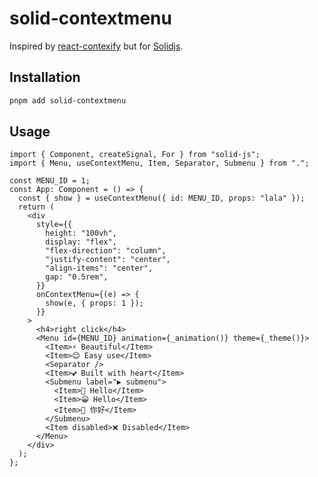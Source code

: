 # solid-contextmenu

Inspired by [react-contexify](https://github.com/fkhadra/react-contexify) but for [Solidjs](https://solidjs.com).

## Installation

```bash
pnpm add solid-contextmenu
```

## Usage

```tsx
import { Component, createSignal, For } from "solid-js";
import { Menu, useContextMenu, Item, Separator, Submenu } from ".";

const MENU_ID = 1;
const App: Component = () => {
  const { show } = useContextMenu({ id: MENU_ID, props: "lala" });
  return (
    <div
      style={{
        height: "100vh",
        display: "flex",
        "flex-direction": "column",
        "justify-content": "center",
        "align-items": "center",
        gap: "0.5rem",
      }}
      onContextMenu={(e) => {
        show(e, { props: 1 });
      }}
    >
      <h4>right click</h4>
      <Menu id={MENU_ID} animation={_animation()} theme={_theme()}>
        <Item>⚡ Beautiful</Item>
        <Item>😊 Easy use</Item>
        <Separator />
        <Item>💕 Built with heart</Item>
        <Submenu label="▶️ submenu">
          <Item>👋 Hello</Item>
          <Item>😀 Hello</Item>
          <Item>🤝 你好</Item>
        </Submenu>
        <Item disabled>❌ Disabled</Item>
      </Menu>
    </div>
  );
};
```
